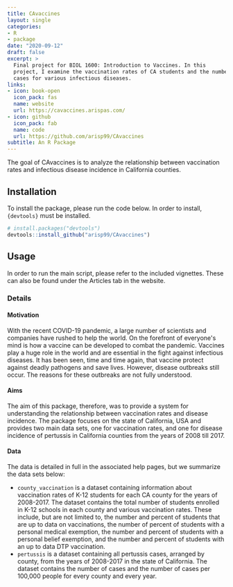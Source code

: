```yaml
---
title: CAvaccines
layout: single
categories:
- R
- package
date: "2020-09-12"
draft: false
excerpt: >
  Final project for BIOL 1600: Introduction to Vaccines. In this
  project, I examine the vaccination rates of CA students and the number of
  cases for various infectious diseases.
links:
- icon: book-open
  icon_pack: fas
  name: website
  url: https://cavaccines.arispas.com/
- icon: github
  icon_pack: fab
  name: code
  url: https://github.com/arisp99/CAvaccines
subtitle: An R Package
---
```


The goal of CAvaccines is to analyze the relationship between vaccination rates
and infectious disease incidence in California counties.

## Installation
To install the package, please run the code below. In order to install,
`{devtools}` must be installed.

```r
# install.packages("devtools")
devtools::install_github("arisp99/CAvaccines")
```

## Usage
In order to run the main script, please refer to the included vignettes. These
can also be found under the Articles tab in the website.

### Details
#### Motivation
With the recent COVID-19 pandemic, a large number of scientists and companies
have rushed to help the world. On the forefront of everyone's mind is how a
vaccine can be developed to combat the pandemic. Vaccines play a huge role in
the world and are essential in the fight against infectious diseases. It has
been seen, time and time again, that vaccine protect against deadly pathogens
and save lives. However, disease outbreaks still occur. The reasons for these
outbreaks are not fully understood.

#### Aims
The aim of this package, therefore, was to provide a system for understanding
the relationship between vaccination rates and disease incidence. The package
focuses on the state of California, USA and provides two main data sets, one
for vaccination rates, and one for disease incidence of pertussis in California
counties from the years of 2008 till 2017.

#### Data
The data is detailed in full in the associated help pages, but we summarize the
data sets below:

* `county_vaccination` is a dataset containing information about vaccination
rates of K-12 students for each CA county for the years of 2008-2017. The
dataset contains the total number of students enrolled in K-12 schools in each
county and various vaccination rates. These include, but are not limited to, the
number and percent of students that are up to data on vaccinations, the number
of percent of students with a personal medical exemption, the number and percent
of students with a personal belief exemption, and the number and percent of
students with an up to data DTP vaccination.
* `pertussis` is a dataset containing all pertussis cases, arranged by county,
from the years of 2008-2017 in the state of California. The dataset contains the
number of cases and the number of cases per 100,000 people for every county and
every year.
